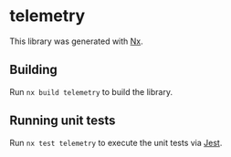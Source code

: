 # telemetry

This library was generated with [Nx](https://nx.dev).

## Building

Run `nx build telemetry` to build the library.

## Running unit tests

Run `nx test telemetry` to execute the unit tests via [Jest](https://jestjs.io).
